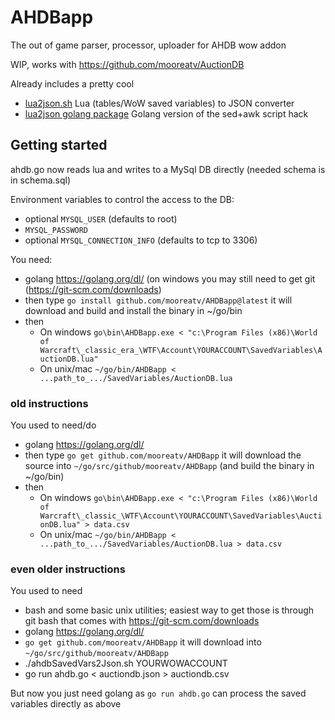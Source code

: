 # AHDBapp
The out of game parser, processor, uploader for AHDB wow addon

WIP, works with https://github.com/mooreatv/AuctionDB

Already includes a pretty cool
- [lua2json.sh](lua2json.sh) Lua (tables/WoW saved variables) to JSON converter
- [lua2json golang package](lua2json/) Golang version of the sed+awk script hack


## Getting started

ahdb.go now reads lua and writes to a MySql DB directly (needed schema is in schema.sql)

Environment variables to control the access to the DB:
- optional `MYSQL_USER` (defaults to root)
- `MYSQL_PASSWORD`
- optional `MYSQL_CONNECTION_INFO` (defaults to tcp to 3306)

You need:
- golang https://golang.org/dl/ (on windows you may still need to get git (https://git-scm.com/downloads)
- then type `go install github.com/mooreatv/AHDBapp@latest` it will download and build and install the binary in ~/go/bin
- then
  - On windows `go\bin\AHDBapp.exe < "c:\Program Files (x86)\World of Warcraft\_classic_era_\WTF\Account\YOURACCOUNT\SavedVariables\AuctionDB.lua"`
  - On unix/mac `~/go/bin/AHDBapp < ...path_to_.../SavedVariables/AuctionDB.lua`

### old instructions
You used to need/do
- golang https://golang.org/dl/
- then type `go get github.com/mooreatv/AHDBapp` it will download the source into `~/go/src/github/mooreatv/AHDBapp` (and build the binary in ~/go/bin)
- then
  - On windows `go\bin\AHDBapp.exe < "c:\Program Files (x86)\World of Warcraft\_classic_\WTF\Account\YOURACCOUNT\SavedVariables\AuctionDB.lua" > data.csv`
  - On unix/mac `~/go/bin/AHDBapp < ...path_to_.../SavedVariables/AuctionDB.lua > data.csv`

### even older instructions
You used to need
- bash and some basic unix utilities; easiest way to get those is through git bash that comes with https://git-scm.com/downloads
- golang https://golang.org/dl/
- `go get github.com/mooreatv/AHDBapp` it will download into `~/go/src/github/mooreatv/AHDBapp`
- ./ahdbSavedVars2Json.sh YOURWOWACCOUNT
- go run ahdb.go < auctiondb.json > auctiondb.csv

But now you just need golang as `go run ahdb.go` can process the saved variables directly as above
